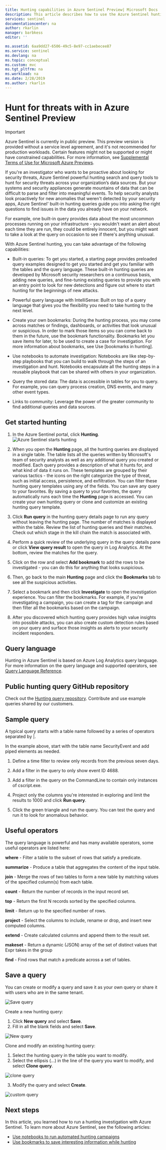 ```yaml
---
title: Hunting capabilities in Azure Sentinel Preview| Microsoft Docs
description: This article describes how to use the Azure Sentinel hunting capabilities.
services: sentinel
documentationcenter: na
author: rkarlin
manager: barbkess
editor: ''

ms.assetid: 6aa9dd27-6506-49c5-8e97-cc1aebecee87
ms.service: sentinel
ms.devlang: na
ms.topic: conceptual
ms.custom: mvc
ms.tgt_pltfrm: na
ms.workload: na
ms.date: 2/28/2019
ms.author: rkarlin
---
```


# Hunt for threats with in Azure Sentinel Preview

> [!IMPORTANT]
> Azure Sentinel is currently in public preview.
> This preview version is provided without a service level agreement, and it's not recommended for production workloads. Certain features might not be supported or might have constrained capabilities. 
> For more information, see [Supplemental Terms of Use for Microsoft Azure Previews](https://azure.microsoft.com/support/legal/preview-supplemental-terms/).

If you're an investigator who wants to be proactive about looking for security threats, Azure Sentinel powerful hunting search and query tools to hunt for security threats across your organization’s data sources. But your systems and security appliances generate mountains of data that can be difficult to parse and filter into meaningful events. To help security analysts look proactively for new anomalies that weren't detected by your security apps, Azure Sentinel' built-in hunting queries guide you into asking the right questions to find issues in the data you already have on your network. 

For example, one built-in query provides data about the most uncommon processes running on your infrastructure - you wouldn't want an alert about each time they are run, they could be entirely innocent, but you might want to take a look at the query on occasion to see if there's anything unusual. 



With Azure Sentinel hunting, you can take advantage of the following capabilities:

- Built-in queries: To get you started, a starting page provides preloaded query examples designed to get you started and get you familiar with the tables and the query language. These built-in hunting queries are developed by Microsoft security researchers on a continuous basis, adding new queries, and fine-tuning existing queries to provide you with an entry point to look for new detections and figure out where to start hunting for the beginnings of new attacks. 

- Powerful query language with IntelliSense: Built on top of a query language that gives you the flexibility you need to take hunting to the next level.

- Create your own bookmarks: During the hunting process, you may come across matches or findings, dashboards, or activities that look unusual or suspicious. In order to mark those items so you can come back to them in the future, use the bookmark functionality. Bookmarks let you save items for later, to be used to create a case for investigation. For more information about bookmarks, see Use [bookmarks in hunting].

- Use notebooks to automate investigation: Notebooks are like step-by-step playbooks that you can build to walk through the steps of an investigation and hunt.  Notebooks encapsulate all the hunting steps in a reusable playbook that can be shared with others in your organization. 
- Query the stored data: The data is accessible in tables for you to query. For example, you can query process creation, DNS events, and many other event types.

- Links to community: Leverage the power of the greater community to find additional queries and data sources.
 
## Get started hunting

1. In the Azure Sentinel portal, click **Hunting**.
  ![Azure Sentinel starts hunting](media/tutorial-hunting/hunting-start.png)

2. When you open the **Hunting** page, all the hunting queries are displayed in a single table. The table lists all the queries written by Microsoft's team of security analysts as well as any additional query you created or modified. Each query provides a description of what it hunts for, and what kind of data it runs on. These templates are grouped by their various tactics - the icons on the right categorize the type of threat, such as initial access, persistence, and exfiltration. You can filter these hunting query templates using any of the fields. You can save any query to your favorites. By saving a query to your favorites, the query automatically runs each time the **Hunting** page is accessed. You can create your own hunting query or clone and customize an existing hunting query template. 
 
2. Click **Run query** in the hunting query details page to run any query without leaving the hunting page.  The number of matches is displayed within the table. Review the list of hunting queries and their matches. Check out which stage in the kill chain the match is associated with.

3. Perform a quick review of the underlying query in the query details pane or click **View query result** to open the query in Log Analytics. At the bottom, review the matches for the query.

4.	Click on the row and select **Add bookmark** to add the rows to be investigated - you can do this for anything that looks suspicious. 

5. Then, go back to the main **Hunting** page and click the **Bookmarks** tab to see all the suspicious activities. 

6. Select a bookmark and then click **Investigate** to open the investigation experience. You can filter the bookmarks. For example, if you're investigating a campaign, you can create a tag for the campaign and then filter all the bookmarks based on the campaign.

1. After you discovered which hunting query provides high value insights into possible attacks, you can also create custom detection rules based on your query and surface those insights as alerts to your security incident responders.

 

## Query language 

Hunting in Azure Sentinel is based on Azure Log Analytics query language. For more information on the query language and supported operators, see [Query Language Reference](https://docs.loganalytics.io/docs/Language-Reference/).

## Public hunting query GitHub repository

Check out the [Hunting query repository](https://github.com/Azure/Orion). Contribute and use example queries shared by our customers.

 

## Sample query

A typical query starts with a table name followed by a series of operators separated by \|.

In the example above, start with the table name SecurityEvent and add piped elements as needed.

1. Define a time filter to review only records from the previous seven days.

2. Add a filter in the query to only show event ID 4688.

3. Add a filter in the query on the CommandLine to contain only instances of cscript.exe.

4. Project only the columns you're interested in exploring and limit the results to 1000 and click **Run query**.
5. Click the green triangle and run the query. You can test the query and run it to look for anomalous behavior.

## Useful operators

The query language is powerful and has many available operators, some useful operators are listed here:

**where** - Filter a table to the subset of rows that satisfy a predicate.

**summarize** - Produce a table that aggregates the content of the input table.

**join** - Merge the rows of two tables to form a new table by matching values of the specified column(s) from each table.

**count** - Return the number of records in the input record set.

**top** - Return the first N records sorted by the specified columns.

**limit** - Return up to the specified number of rows.

**project** - Select the columns to include, rename or drop, and insert new computed columns.

**extend** - Create calculated columns and append them to the result set.

**makeset** - Return a dynamic (JSON) array of the set of distinct values that Expr takes in the group

**find** - Find rows that match a predicate across a set of tables.

## Save a query

You can create or modify a query and save it as your own query or share it with users who are in the same tenant.

   ![Save query](./media/tutorial-hunting/save-query.png)

Create a new hunting query:

1. Click **New query** and select **Save**.
2. Fill in all the blank fields and select **Save**.

 ![New query](./media/tutorial-hunting/new-query.png)

Clone and modify an existing hunting query:

1. Select the hunting query in the table you want to modify.
2. Select the ellipsis (...) in the line of the query you want to modify, and select **Clone query**.

 ![clone query](./media/tutorial-hunting/clone-query.png)
 

3.	Modify the query and select **Create**.

 ![custom query](./media/tutorial-hunting/custom-query.png)

## Next steps
In this article, you learned how to run a hunting investigation with Azure Sentinel. To learn more about Azure Sentinel, see the following articles:


- [Use notebooks to run automated hunting campaigns](notebooks.md)
- [Use bookmarks to save interesting information while hunting](bookmarks.md)